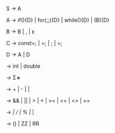 S -> A

A -> if(<Ex>){D} | for(<Ex>;<Ex>;<Ex>){D} | while(<Ex>){D} | <Type><VName>(B){D}

B -> <Type><VName>B | , | ε

C -> const<Type><VName>=<Ex>; | <Type><VName>=<Ex>; | <Type><VName>; | <VName>=<Ex>;

D -> A | D

<Type> -> int | double

<VName> -> Σ∗

<Ex> -> <Tm>+<Ex> | <Tm>-<Ex> | <Tm><BEx><Ex> | <Tm>

<BEx> -> && | || | > | < | >= | <= | <> | ==

<Tm> -> <Fr>*<Tm> | <Fr>/<Tm> | <Fr>%<Tm> | <Fr>*<Tm> | <Fr>

<Fr> -> (<Ex>) | ZZ | RR